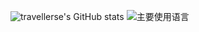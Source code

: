 ![travellerse's GitHub stats](https://github-readme-stats.vercel.app/api?username=travellerse&count_private=true&include_all_commits=true)
![主要使用语言](https://github-readme-stats.vercel.app/api/top-langs/?username=travellerse&count_private=true&hide_title=false&hide_border=true&layout=compact)
